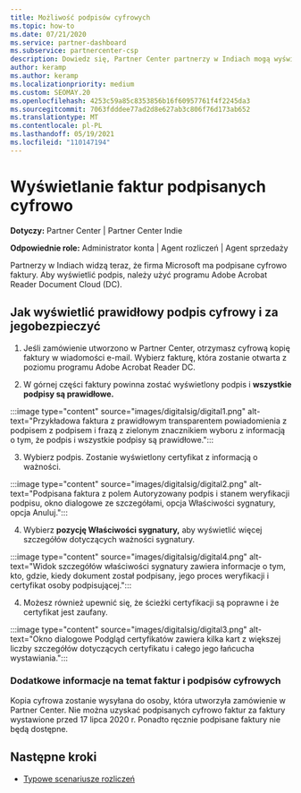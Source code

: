 ```yaml
---
title: Możliwość podpisów cyfrowych
ms.topic: how-to
ms.date: 07/21/2020
ms.service: partner-dashboard
ms.subservice: partnercenter-csp
description: Dowiedz się, Partner Center partnerzy w Indiach mogą wyświetlać faktury podpisane cyfrowo i odbierać cyfrowe kopie faktur dla zamówień utworzonych w Partner Center.
author: keramp
ms.author: keramp
ms.localizationpriority: medium
ms.custom: SEOMAY.20
ms.openlocfilehash: 4253c59a85c8353856b16f60957761f4f2245da3
ms.sourcegitcommit: 7063fdddee77ad2d8e627ab3c806f76d173ab652
ms.translationtype: MT
ms.contentlocale: pl-PL
ms.lasthandoff: 05/19/2021
ms.locfileid: "110147194"
---
```

# <a name="view-digitally-signed-invoices"></a>Wyświetlanie faktur podpisanych cyfrowo

**Dotyczy:** Partner Center | Partner Center Indie

**Odpowiednie role:** Administrator konta | Agent rozliczeń | Agent sprzedaży

Partnerzy w Indiach widzą teraz, że firma Microsoft ma podpisane cyfrowo faktury. Aby wyświetlić podpis, należy użyć programu Adobe Acrobat Reader Document Cloud (DC).

## <a name="how-to-view-and-insure-a-valid-digital-signature"></a>Jak wyświetlić prawidłowy podpis cyfrowy i za jegobezpieczyć


1. Jeśli zamówienie utworzono w Partner Center, otrzymasz cyfrową kopię faktury w wiadomości e-mail. Wybierz fakturę, która zostanie otwarta z poziomu programu Adobe Acrobat Reader DC.


2. W górnej części faktury powinna zostać wyświetlony podpis i **wszystkie podpisy są prawidłowe.**
 
 :::image type="content" source="images/digitalsig/digital1.png" alt-text="Przykładowa faktura z prawidłowym transparentem powiadomienia z podpisem z podpisem i frazą z zielonym znacznikiem wyboru z informacją o tym, że podpis i wszystkie podpisy są prawidłowe.":::

3. Wybierz podpis. Zostanie wyświetlony certyfikat z informacją o ważności.

:::image type="content" source="images/digitalsig/digital2.png" alt-text="Podpisana faktura z polem Autoryzowany podpis i stanem weryfikacji podpisu, okno dialogowe ze szczegółami, opcja Właściwości sygnatury, opcja Anuluj."::: 

4. Wybierz **pozycję Właściwości sygnatury,** aby wyświetlić więcej szczegółów dotyczących ważności sygnatury.

:::image type="content" source="images/digitalsig/digital4.png" alt-text="Widok szczegółów właściwości sygnatury zawiera informacje o tym, kto, gdzie, kiedy dokument został podpisany, jego proces weryfikacji i certyfikat osoby podpisującej."::: 

4. Możesz również upewnić się, że ścieżki certyfikacji są poprawne i że certyfikat jest zaufany.

 :::image type="content" source="images/digitalsig/digital3.png" alt-text="Okno dialogowe Podgląd certyfikatów zawiera kilka kart z większej liczby szczegółów dotyczących certyfikatu i całego jego łańcucha wystawiania.":::

### <a name="additional-information-on-invoices-and-digital-signatures"></a>Dodatkowe informacje na temat faktur i podpisów cyfrowych

Kopia cyfrowa zostanie wysyłana do osoby, która utworzyła zamówienie w Partner Center. Nie można uzyskać podpisanych cyfrowo faktur za faktury wystawione przed 17 lipca 2020 r. Ponadto ręcznie podpisane faktury nie będą dostępne.

## <a name="next-steps"></a>Następne kroki

- [Typowe scenariusze rozliczeń](common-billing-scenarios.md)